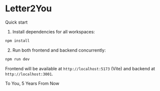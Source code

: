 # Letter2You

Quick start

1. Install dependencies for all workspaces:

```powershell
npm install
```

2. Run both frontend and backend concurrently:

```powershell
npm run dev
```

Frontend will be available at `http://localhost:5173` (Vite) and backend at `http://localhost:3001`.

To You, 5 Years From Now
